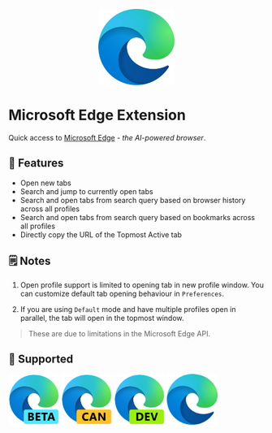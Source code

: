 <p align="center">
    <img src="./assets/microsoft-edge-icon.png" width="150" height="150" />
</p>

# Microsoft Edge Extension

Quick access to [Microsoft Edge](https://www.microsoft.com/edge/) - _the AI-powered browser_.

## 🚀 Features
- Open new tabs
- Search and jump to currently open tabs
- Search and open tabs from search query based on browser history across all profiles
- Search and open tabs from search query based on bookmarks across all profiles
- Directly copy the URL of the Topmost Active tab

## 🗒️ Notes

1. Open profile support is limited to opening tab in new profile window. You can customize default tab opening behaviour in `Preferences`.

2. If you are using `Default` mode and have multiple profiles open in parallel, the tab will open in the topmost window.

> These are due to limitations in the Microsoft Edge API.

## 💪 Supported

<img src="./assets/edge-beta.png" width="100" height="100" />
<img src="./assets/edge-canary.png" width="100" height="100" />
<img src="./assets/edge-dev.png" width="100" height="100" />
<img src="./assets/microsoft-edge-icon.png" width="100" height="100" />